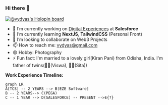 ### Hi there 👋

[![@vydyas's Holopin board](https://holopin.me/vydyas)](https://holopin.io/@vydyas)

- 🔭 I’m currently working on [Digital Experiences](https://www.salesforce.com/in/products/experience-cloud/overview/) at **Salesforce**
- 🌱 I’m currently learning **NextJS**, **TailwindCSS** (Personal Front)
- 👯 I’m looking to collaborate on Web3 Projects
- 📫 How to reach me: vydyas@gmail.com
- 😄 Hobby: Photography
- ⚡ Fun fact: I'm married to a lovely girl(Kiran Pani) from Odisha, India. I'm father of twins(👦🏻(Viswa), 👧🏻(Sita))


**Work Experience Timeline:**

```mermaid
graph LR
A[TCS] -- 2 YEARS --> B[EZE Software]
B -- 2 YEARS--> C(PEGA)
C -- 1 YEAR --> D(SALESFORCE) -- PRESENT -->E{?} 
```
